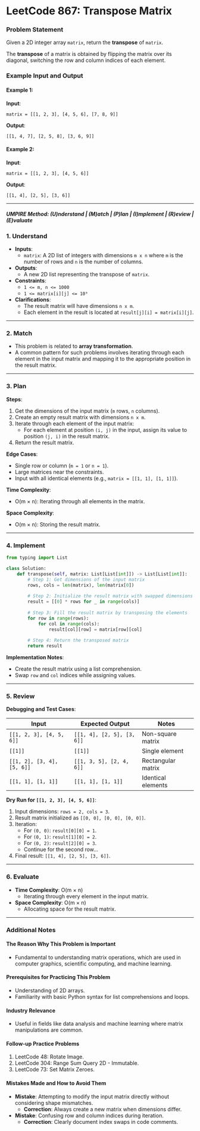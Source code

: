 
# LeetCode 867: Transpose Matrix

### Problem Statement

Given a 2D integer array `matrix`, return the **transpose** of `matrix`.

The **transpose** of a matrix is obtained by flipping the matrix over its diagonal, switching the row and column indices of each element.

### Example Input and Output

#### Example 1:
**Input**:
```
matrix = [[1, 2, 3], [4, 5, 6], [7, 8, 9]]
```
**Output**:
```
[[1, 4, 7], [2, 5, 8], [3, 6, 9]]
```

#### Example 2:
**Input**:
```
matrix = [[1, 2, 3], [4, 5, 6]]
```
**Output**:
```
[[1, 4], [2, 5], [3, 6]]
```

---

##### UMPIRE Method: (U)nderstand | (M)atch | (P)lan | (I)mplement | (R)eview | (E)valuate

### 1. Understand

- **Inputs**:
  - `matrix`: A 2D list of integers with dimensions `m x n` where `m` is the number of rows and `n` is the number of columns.
- **Outputs**:
  - A new 2D list representing the transpose of `matrix`.
- **Constraints**:
  - `1 <= m, n <= 1000`
  - `1 <= matrix[i][j] <= 10⁹`
- **Clarifications**:
  - The result matrix will have dimensions `n x m`.
  - Each element in the result is located at `result[j][i] = matrix[i][j]`.

---

### 2. Match

- This problem is related to **array transformation**.
- A common pattern for such problems involves iterating through each element in the input matrix and mapping it to the appropriate position in the result matrix.

---

### 3. Plan

**Steps**:
1. Get the dimensions of the input matrix (`m` rows, `n` columns).
2. Create an empty result matrix with dimensions `n x m`.
3. Iterate through each element of the input matrix:
   - For each element at position `(i, j)` in the input, assign its value to position `(j, i)` in the result matrix.
4. Return the result matrix.

**Edge Cases**:
- Single row or column (`m = 1` or `n = 1`).
- Large matrices near the constraints.
- Input with all identical elements (e.g., `matrix = [[1, 1], [1, 1]]`).

**Time Complexity**:
- O(m × n): Iterating through all elements in the matrix.

**Space Complexity**:
- O(m × n): Storing the result matrix.

---

### 4. Implement

```python
from typing import List

class Solution:
    def transpose(self, matrix: List[List[int]]) -> List[List[int]]:
        # Step 1: Get dimensions of the input matrix
        rows, cols = len(matrix), len(matrix[0])
        
        # Step 2: Initialize the result matrix with swapped dimensions
        result = [[0] * rows for _ in range(cols)]
        
        # Step 3: Fill the result matrix by transposing the elements
        for row in range(rows):
            for col in range(cols):
                result[col][row] = matrix[row][col]
        
        # Step 4: Return the transposed matrix
        return result
```

**Implementation Notes**:
- Create the result matrix using a list comprehension.
- Swap `row` and `col` indices while assigning values.

---

### 5. Review

**Debugging and Test Cases**:

| Input | Expected Output | Notes |
|-------|-----------------|-------|
| `[[1, 2, 3], [4, 5, 6]]` | `[[1, 4], [2, 5], [3, 6]]` | Non-square matrix |
| `[[1]]` | `[[1]]` | Single element |
| `[[1, 2], [3, 4], [5, 6]]` | `[[1, 3, 5], [2, 4, 6]]` | Rectangular matrix |
| `[[1, 1], [1, 1]]` | `[[1, 1], [1, 1]]` | Identical elements |

**Dry Run for `[[1, 2, 3], [4, 5, 6]]`**:
1. Input dimensions: `rows = 2, cols = 3`.
2. Result matrix initialized as `[[0, 0], [0, 0], [0, 0]]`.
3. Iteration:
   - For `(0, 0)`: `result[0][0] = 1`.
   - For `(0, 1)`: `result[1][0] = 2`.
   - For `(0, 2)`: `result[2][0] = 3`.
   - Continue for the second row...
4. Final result: `[[1, 4], [2, 5], [3, 6]]`.

---

### 6. Evaluate

- **Time Complexity**: O(m × n)
  - Iterating through every element in the input matrix.
- **Space Complexity**: O(m × n)
  - Allocating space for the result matrix.

---

### Additional Notes

#### The Reason Why This Problem is Important
- Fundamental to understanding matrix operations, which are used in computer graphics, scientific computing, and machine learning.

#### Prerequisites for Practicing This Problem
- Understanding of 2D arrays.
- Familiarity with basic Python syntax for list comprehensions and loops.

#### Industry Relevance
- Useful in fields like data analysis and machine learning where matrix manipulations are common.

#### Follow-up Practice Problems
1. LeetCode 48: Rotate Image.
2. LeetCode 304: Range Sum Query 2D - Immutable.
3. LeetCode 73: Set Matrix Zeroes.

#### Mistakes Made and How to Avoid Them
- **Mistake**: Attempting to modify the input matrix directly without considering shape mismatches.
  - **Correction**: Always create a new matrix when dimensions differ.
- **Mistake**: Confusing row and column indices during iteration.
  - **Correction**: Clearly document index swaps in code comments.
